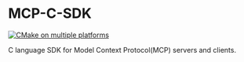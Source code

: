 # MCP-C-SDK

[![CMake on multiple platforms](https://github.com/MaoJianwei/MCP-C-SDK/actions/workflows/cmake-multi-platform.yml/badge.svg)](https://github.com/MaoJianwei/MCP-C-SDK/actions/workflows/cmake-multi-platform.yml)

C language SDK for Model Context Protocol(MCP) servers and clients.

